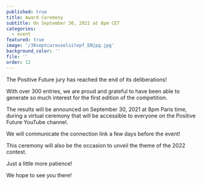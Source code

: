 ```yaml
---
published: true
title: Award Ceremony
subtitle: On September 30, 2021 at 8pm CET
categories:
  - event
featured: true
image: '/30septcarouselsitepf_ENjpg.jpg'
background_color: ''
file: ''
order: 12
---
```


The Positive Future jury has reached the end of its deliberations!

With over 300 entries, we are proud and grateful to have been able to generate so much interest for the first edition of the competition.

The results will be announced on September 30, 2021 at 8pm Paris time, during a virtual ceremony that will be accessible to everyone on the Positive Future YouTube channel.

We will communicate the connection link a few days before the event!

This ceremony will also be the occasion to unveil the theme of the 2022 contest.

Just a little more patience!

We hope to see you there!
